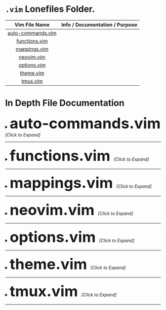 <!-- Link to the files. -->
[auto-commands.vim]: auto-commands.vim
[functions.vim]: functions.vim
[mappings.vim]: mappings.vim
[neovim.vim]: neovim.vim
[options.vim]: options.vim
[theme.vim]: theme.vim
[tmux.vim]: tmux.vim

# `.vim` Lonefiles Folder.

| Vim File Name       | Info / Documentation / Purpose |
| :-----------------: | :----------------------------: |
| [auto-commands.vim] |                                |
| [functions.vim]     |                                |
| [mappings.vim]      |                                |
| [neovim.vim]        |                                |
| [options.vim]       |                                |
| [theme.vim]         |                                |
| [tmux.vim]          |                                |

# In Depth File Documentation

<details> <summary> <b> <font size="+4"> auto-commands.vim </font> </b>
                    <i> [Click to Expand] </i>
          </summary> <p>
This file contains my vim autocommands according to my preference. Here is what they do:

 1) I have an autocommand that makes vim NOT automatiically comment a new opened line if
 there is a commented line before that line. This is achieved by removing `c`, `r` and `o`
 options from the formatoptions by `formatoptions-=cro`.
 More over:
    ```
    r : Automatically insert the comment symbol after hitting <Enter> in Insert mode.
    c : Auto-wrap comments using textwidth, inserting the comment symbol automatically.
    o : Automatically insert the comment symbol after hitting 'o' or 'O' in Normal mode.
    ```
---

 2) Automatically resize windows (to equal sizes) when the terminal size is changed. This
 is done by doing `<C-w>=` everytime vim is resized.

---

 3) Always jump to the last known cursor position, if a valid position is known. Don't
 do it, if inside a commit message or an event handler. This is done by doing a normal mode
 command that basically goes to the last saved position which is stored as a mark. The
 mark register in which the last cursor position is stored in is `"`. We know that to go
 to a marked register in vim we have to press `` ` `` and then enter the marked register
 we want to go to. So our final command we have becomes `` g`\" ``.

 * Note: We have to escape `"` and before doing the command we need to also check if we
 are inside a commit message or an event handler.Now even if we close the file and open
 it again, vim will jump to the last position we were at before we close the file `:)`.

---

 4) Use hybrid line numbers when I am in normal mode and absolute line numbers when I am in
 insert mode. This is done by having an autocommand that `set relativenumber` when I am in
 normal mode and when I enter insert mode `set norelativenumber`.

---

 5) An auto command to detect any file that starts with `.bash_` or `.bash-` as a bash
 file, which are also hidden files.

---

 6) Additional autocommands to help vim detect a filetype according to my preference, ONLY
 if vim fails to detect it.

 * Note: There is a difference between: set `filetype=sh` and `setfiletype sh`. The first
 one tells vim to set the filetype. The second tells vim to ONLY set the filetype, if no
 filetype was was previously detected or set.

---

 7) An autocommand to override my actual formatting mapping that indents the entire file,
 if the file is a JSON file. This new mapping uses a nice JSON file indenting tool to make
 the entire file pretty and formatted the way I like my JSON files to be formatted.

---

 8) An autocommand that changes my current directory, if I enter a file in another
 directory. The directory is changes to the new file's directory.

 * Tip: This works quite magically with TMUX, as you can open a tmux pane that is already
 in the path of the file you are working on (this helps when working with multiple files
 in multiple directories).

---

 9) Open new buffers/files in a new tab (stops piling or opening things on top of one pane).

</p> </details>

---

<details> <summary> <b> <font size="+4"> functions.vim </font> </b>
                    <i> [Click to Expand] </i>
          </summary> <p>

| Function | Info / Documentation / Purpose |
| :------: | :----------------------------: |
|          |  |

</p> </details>

---

<details> <summary> <b> <font size="+4"> mappings.vim </font> </b>
                    <i> [Click to Expand] </i>
          </summary> <p>

| Mapping | Info / Documentation / Purpose |
| :-----: | :----------------------------: |
|         |  |

</p> </details>

---

<details> <summary> <b> <font size="+4"> neovim.vim </font> </b>
                    <i> [Click to Expand] </i>
          </summary> <p>

| Vim File Name       | Info / Documentation / Purpose |
| :-----------------: | :----------------------------: |
|                     |  |

</p> </details>

---

<details> <summary> <b> <font size="+4"> options.vim </font> </b>
                    <i> [Click to Expand] </i>
          </summary> <p>

|              Option Set              |          Info / Documentation / Purpose         |
| :----------------------------------: | :---------------------------------------------: |
| `autoindent`                         | Turns vim's Auto Indentation on.                |
| `autoread`                           |                                                 |
| `autowrite`                          |                                                 |
| `backup`                             |                                                 |
| `backupdir=~/.vim/.recover/backup//` |                                                 |
| `cmdheight=2`                        |                                                 |
| `colorcolumn=90`                     |                                                 |
| `complete-=k`                        |                                                 |
| `copyindent`                         |                                                 |
| `cursorline`                         |                                                 |
| `dictionary+=/usr/share/dict/words`  |                                                 |
| `diffopt+=vertical`                  |                                                 |
| `directory=~/.vim/.recover/swap//`   |                                                 |
| `eol:☆`                              |                                                 |
| `expandtab`                          |                                                 |
| `extends:»`                          |                                                 |
| `foldcolumn=2`                       |                                                 |
| `foldlevel=1`                        |                                                 |
| `foldmarker={,}`                     |                                                 |
| `foldmethod=marker`                  |                                                 |
| `formatoptions-=cro`                 |                                                 |
| `hlsearch`                           |                                                 |
| `ic`                                 |                                                 |
| `incsearch`                          |                                                 |
| `is`                                 |                                                 |
| `lazyredraw`                         |                                                 |
| `list`                               |                                                 |
| `listchars=tab:┃━`                   |                                                 |
| `nbsp:¬`                             |                                                 |
| `nofoldenable`                       |                                                 |
| `nojoinspaces`                       |                                                 |
| `noshowmatch`                        |                                                 |
| `nrformats+=alpha`                   |                                                 |
| `nrformats-=octal`                   |                                                 |
| `number relativenumber`              |                                                 |
| `path=.,,**`                         |                                                 |
| `precedes:«`                         |                                                 |
| `ruler`                              |                                                 |
| `shiftwidth=4`                       |                                                 |
| `shortmess+=raIoOtT`                 |                                                 |
| `showcmd`                            |                                                 |
| `showmatch`                          |                                                 |
| `showmode`                           |                                                 |
| `softtabstop=4`                      |                                                 |
| `splitbelow`                         |                                                 |
| `splitright`                         |                                                 |
| `tabpagemax=500`                     |                                                 |
| `tabstop=4`                          |                                                 |
| `timeout timeoutlen=5000`            |                                                 |
| `timeout ttimeoutlen=99`             |                                                 |
| `trail:·`                            |                                                 |
| `undodir=~/.vim/.recover/undo//`     |                                                 |
| `wildmenu`                           |                                                 |
| `writebackup`                        |                                                 |

</p> </details>

---

<details> <summary> <b> <font size="+4"> theme.vim </font> </b>
                    <i> [Click to Expand] </i>
          </summary> <p>

| Vim File Name       | Info / Documentation / Purpose |
| :-----------------: | :----------------------------: |
|                     |  |

</p> </details>

---

<details> <summary> <b> <font size="+4"> tmux.vim </font> </b>
                    <i> [Click to Expand] </i>
          </summary> <p>

| Vim File Name       | Info / Documentation / Purpose |
| :-----------------: | :----------------------------: |
|                     |  |

</p> </details>

---

